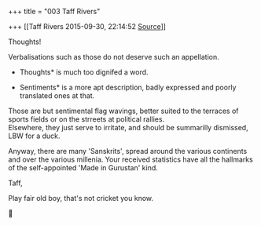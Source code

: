 +++
title = "003 Taff Rivers"

+++
[[Taff Rivers	2015-09-30, 22:14:52 [Source](https://groups.google.com/g/samskrita/c/RzJ4oBGLis8)]]



  
Thoughts!  
  
 Verbalisations such as those do not deserve such an appellation.  
  
* Thoughts* is much too dignifed a word.  
  
* Sentiments* is a more apt description, badly expressed and poorly translated ones at that.  
  
  
Those are but sentimental flag wavings, better suited to the terraces of sports fields or on the strreets at political rallies.  
Elsewhere, they just serve to irritate, and should be summarilly dismissed, LBW for a duck.  
  
Anyway, there are many 'Sanskrits', spread around the various continents and over the various millenia. Your received statistics have all the hallmarks of the self-appointed 'Made in Gurustan' kind.  
  
  
 Taff,  
  
 Play fair old boy, that's not cricket you know.



